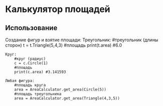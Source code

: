 # Калькулятор площадей #
## Использование ##
Создание фигур и взятие площади:
    Треугольник: 
        #треугольник (длины сторон)
        t = t.Triangle(5,4,3)
        #площадь
        print(t.area) #6.0
    
    Круг:
        #круг (радиус)
        c = c.Circle(1)
        #площадь
        print(c.area) #3.141593

    Любая фигура:
        #площадь круга
        area = AreaCalculator.get_area(Circle(5))
        #площадь треугольника
        area = AreaCalculator.get_area(Triangle(4,3,5))

